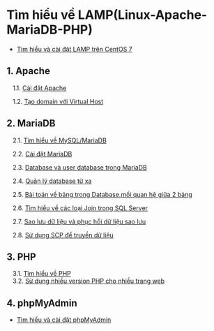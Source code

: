 # Tìm hiểu về LAMP(Linux-Apache-MariaDB-PHP)  
- [Tìm hiểu và cài đặt LAMP trên CentOS 7](lamp.md)  
## 1. Apache
&emsp;1.1. [Cài đặt Apache](Apache/install_httpd.md)  

&emsp;1.2. [Tạo domain với Virtual Host](Apache/domain.md)  

## 2. MariaDB  
&emsp;2.1. [Tìm hiểu về MySQL/MariaDB](MariaDB/mysql.md)  

&emsp;2.2.  [Cài đặt MariaDB](MariaDB/install_mariadb.md)  

&emsp;2.3. [Database và user database trong MariaDB](MariaDB/db.md) 

&emsp;2.4. [Quản lý database từ xa](MariaDB/remote.md)  

&emsp;2.5. [Bài toán về bảng trong Database,mối quan hệ giữa 2 bảng](MariaDB/baitoandb.md)

&emsp;2.6. [Tìm hiểu về các loại Join trong SQL Server](MariaDB/join.md)

&emsp;2.7. [Sao lưu dữ liệu và phục hồi dữ liệu sao lưu](MariaDB/backup_restore.md)  
 
&emsp;2.8. [Sử dụng SCP để truyền dữ liệu](MariaDB/scp.md)

## 3. PHP
&emsp;3.1. [Tìm hiểu về PHP](PHP/php.md)  
&emsp;3.2. [Sử dụng nhiều version PHP cho nhiều trang web](PHP/installing_multiple_versions.md)

## 4. phpMyAdmin  
- [Tìm hiểu và cài đặt phpMyAdmin](phpMyAdmin/phpmyadmin.md)  
